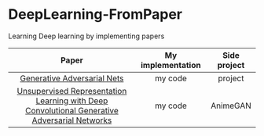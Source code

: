 # DeepLearning-FromPaper
Learning Deep learning by implementing papers

| Paper | My implementation | Side project |
|:-----:|:-----------------:|:------------:|
|[Generative Adversarial Nets](https://arxiv.org/abs/1406.2661)| my code | project |
|[Unsupervised Representation Learning with Deep Convolutional Generative Adversarial Networks](https://arxiv.org/abs/1511.06434v2)| my code | AnimeGAN |
